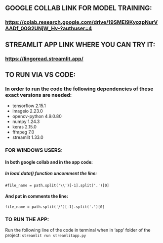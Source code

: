 ## GOOGLE COLLAB LINK FOR MODEL TRAINING: 
### https://colab.research.google.com/drive/19SMEI9KyozpNurVAADf_00G2UNjW_Hv-?authuser=4

## STREAMLIT APP LINK WHERE YOU CAN TRY IT:
### https://lingoread.streamlit.app/

## TO RUN VIA VS CODE:
### In order to run the code the following dependencies of these exact versions are needed:

* tensorflow                    2.15.1
* imageio                       2.23.0
* opencv-python                 4.9.0.80
* numpy                         1.24.3
* keras                         2.15.0
* ffmpeg			                  7.0
* streamlit                     1.33.0

### FOR WINDOWS USERS:

#### In both google collab and in the app code:

##### In load.data() function uncomment the line:
`#file_name = path.split('\\')[-1].split('.')[0]`
#### And put in comments the line:
`file_name = path.split('/')[-1].split('.')[0]`

### TO RUN THE APP:

Run the following line of the code in terminal when in ‘app’ folder of the project:
`streamlit run streamlitapp.py`
